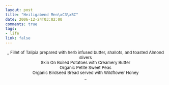 ```yaml
--- 
layout: post
title: "Heiligabend Men\xC3\xBC"
date: 2006-12-24T03:02:00
comments: true
tags:
- life
link: false
---
```

<div align="center" style="font-size: small">_
Fillet of Talipia prepared with herb infused butter, shallots, and toasted Almond slivers<br />
Skin On Boiled Potatoes with Creamery Butter<br />
Organic Petite Sweet Peas<br />
Organic Birdseed Bread served with Wildflower Honey<br />
_</div><br />
